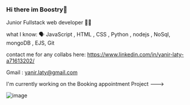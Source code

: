 ### Hi there im Boostry👋
Junior Fullstack web developer 👨‍💻

what I know:  🗣 JavaScript , HTML , CSS , Python , nodejs , NoSql, mongoDB , EJS, Git

contact me for any collabs here:
https://www.linkedin.com/in/yanir-laty-a71613202/

Gmail : yanir.laty@gmail.com

I'm currently working on the Booking appointment Project ---> 

![image](https://user-images.githubusercontent.com/100792995/172630122-a8c18a82-1b00-4c5b-a08e-e73891165f3a.png)

<!--
**Boostry123/Boostry123** is a ✨ _special_ ✨ repository because its `README.md` (this file) appears on your GitHub profile.

Here are some ideas to get you started:

- 🔭 I’m currently working on ...
- 🌱 I’m currently learning ...
- 👯 I’m looking to collaborate on ...
- 🤔 I’m looking for help with ...
- 💬 Ask me about ...
- 📫 How to reach me: ...
- 😄 Pronouns: ...
- ⚡ Fun fact: ...
-->
